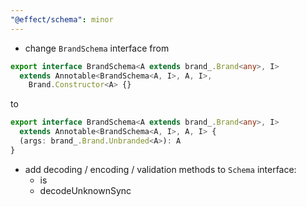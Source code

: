 ```yaml
---
"@effect/schema": minor
---
```


- change `BrandSchema` interface from

```ts
export interface BrandSchema<A extends brand_.Brand<any>, I>
  extends Annotable<BrandSchema<A, I>, A, I>,
    Brand.Constructor<A> {}
```

to

```ts
export interface BrandSchema<A extends brand_.Brand<any>, I>
  extends Annotable<BrandSchema<A, I>, A, I> {
  (args: brand_.Brand.Unbranded<A>): A
}
```

- add decoding / encoding / validation methods to `Schema` interface:
  - is
  - decodeUnknownSync
